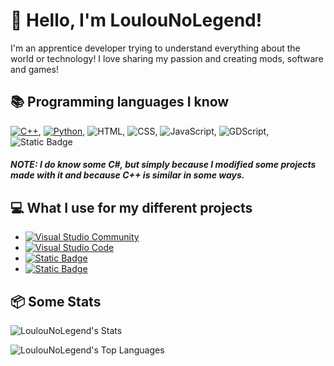 
# 👋 Hello, I'm LoulouNoLegend!
I'm an apprentice developer trying to understand everything about the world or technology! I love sharing my passion and creating mods, software and games!

## 📚 Programming languages I know

<a href="https://cplusplus.com/"><img alt="C++" src="https://img.shields.io/badge/C%2B%2B-4183c4?logo=c%2B%2B&logoColor=white"></a>, <a href="https://www.python.org/downloads/"><img alt="Python" src="https://img.shields.io/badge/Python-14354C.svg?logo=python&logoColor=white"></a>, <img alt="HTML" src="https://img.shields.io/badge/HTML-E34F26.svg?logo=html5&logoColor=white">, <img alt="CSS" src="https://img.shields.io/badge/CSS-1572B6.svg?logo=css3&logoColor=white">, <img alt="JavaScript" src="https://img.shields.io/badge/JavaScript-F7DF1E.svg?logo=javascript&logoColor=white">, <img alt="GDScript" src="https://img.shields.io/badge/GDScript-%23458dc0?logo=godotengine&logoColor=white&link=https%3A%2F%2Fdocs.godotengine.org%2Fen%2Fstable%2Ftutorials%2Fscripting%2Fgdscript%2Findex.html">, <img alt="Static Badge" src="https://img.shields.io/badge/SQL-%23f29111?logo=mysql&logoColor=white">



##### *NOTE:* I do know some C#, but simply because I modified some projects made with it and because C++ is similar in some ways.


## 💻 What I use for my different projects

- <a href="https://visualstudio.microsoft.com/vs/community/"><img alt="Visual Studio Community" src="https://img.shields.io/badge/Visual%20Studio%20Community%202022-a175d9?logo=visual%20studio"></a>
- <a href="https://code.visualstudio.com/"><img alt="Visual Studio Code" src="https://img.shields.io/badge/Visual%20Studio%20Code-0078d7.svg?logo=visual-studio-code&logoColor=white"></a>
- <a href="https://www.unrealengine.com/en-US"><img alt="Static Badge" src="https://img.shields.io/badge/Unreal%20Engine-%23000000?logo=unrealengine"></a>
- <a href="https://godotengine.org/"><img alt="Static Badge" src="https://img.shields.io/badge/Godot%20Engine-white?logo=godotengine"></a>

## 📦 Some Stats
![LoulouNoLegend's Stats](https://github-readme-stats.vercel.app/api?username=LoulouNoLegend&theme=vue-dark&show_icons=true&hide_border=true&count_private=true)

![LoulouNoLegend's Top Languages](https://github-readme-stats.vercel.app/api/top-langs/?username=LoulouNoLegend&theme=vue-dark&show_icons=true&hide_border=true&layout=compact)
